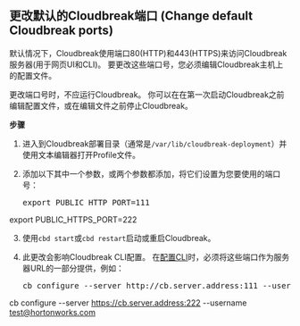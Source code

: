 
## 更改默认的Cloudbreak端口 (Change default Cloudbreak ports) 

默认情况下，Cloudbreak使用端口80(HTTP)和443(HTTPS)来访问Cloudbreak服务器(用于网页UI和CLI)。 要更改这些端口号，您必须编辑Cloudbreak主机上的配置文件。

更改端口号时，不应运行Cloudbreak。 你可以在在第一次启动Cloudbreak之前编辑配置文件，或在编辑文件之前停止Cloudbreak。


**步骤**  

1. 进入到Cloudbreak部署目录（通常是`/var/lib/cloudbreak-deployment`）并使用文本编辑器打开Profile文件。

2. 添加以下其中一个参数，或两个参数都添加，将它们设置为您要使用的端口号：

    <pre>export PUBLIC_HTTP_PORT=111
export PUBLIC_HTTPS_PORT=222</pre>

3. 使用`cbd start`或`cbd restart`启动或重启Cloudbreak。

4. 此更改会影响Cloudbreak CLI配置。 在[配置CLI](cli-install.md#configure-the-cli)时，必须将这些端口作为服务器URL的一部分提供，例如：

    <pre>cb configure --server http://cb.server.address:111 --username  test@hortonworks.com
cb configure --server https://cb.server.address:222 --username  test@hortonworks.com</pre>

